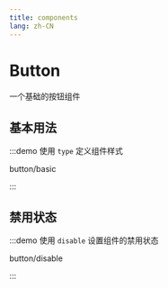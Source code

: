 ```yaml
---
title: components
lang: zh-CN
---
```


# Button

一个基础的按钮组件

<script setup>
const demos = import.meta.globEager('../../../demos/bole-design/button/*/*.vue')
</script>

## 基本用法

:::demo 使用 `type` 定义组件样式

button/basic

:::

## 禁用状态

:::demo 使用 `disable` 设置组件的禁用状态

button/disable

:::

